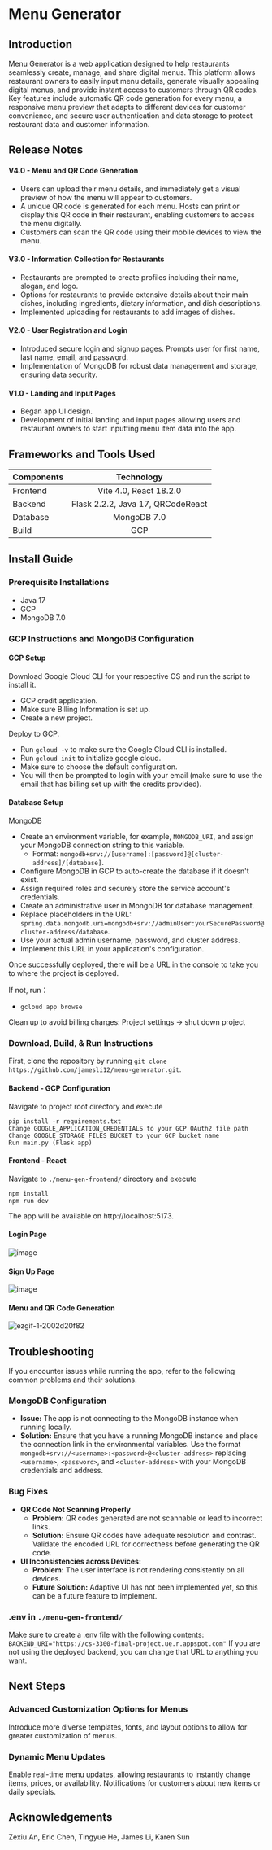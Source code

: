 # Menu Generator

## Introduction
Menu Generator is a web application designed to help restaurants seamlessly create, manage, and share digital menus. This platform allows restaurant owners to easily input menu details, generate visually appealing digital menus, and provide instant access to customers through QR codes. Key features include automatic QR code generation for every menu, a responsive menu preview that adapts to different devices for customer convenience, and secure user authentication and data storage to protect restaurant data and customer information.

## Release Notes
#### V4.0 - Menu and QR Code Generation
- Users can upload their menu details, and immediately get a visual preview of how the menu will appear to customers.
- A unique QR code is generated for each menu. Hosts can print or display this QR code in their restaurant, enabling customers to access the menu digitally.
- Customers can scan the QR code using their mobile devices to view the menu.
#### V3.0 - Information Collection for Restaurants
- Restaurants are prompted to create profiles including their name, slogan, and logo.
- Options for restaurants to provide extensive details about their main dishes, including ingredients, dietary information, and dish descriptions.
- Implemented uploading for restaurants to add images of dishes.
#### V2.0 - User Registration and Login
- Introduced secure login and signup pages. Prompts user for first name, last name, email, and password.
- Implementation of MongoDB for robust data management and storage, ensuring data security.
#### V1.0 - Landing and Input Pages
- Began app UI design.
- Development of initial landing and input pages allowing users and restaurant owners to start inputting menu item data into the app.

## Frameworks and Tools Used
| Components |            Technology             |
| :--------- | :-------------------------------: |
| Frontend   |      Vite 4.0, React 18.2.0       |
| Backend    | Flask 2.2.2, Java 17, QRCodeReact |
| Database   |            MongoDB 7.0            |
| Build      |                GCP                |

## Install Guide
### Prerequisite Installations
- Java 17
- GCP
- MongoDB 7.0

### GCP Instructions and MongoDB Configuration
#### GCP Setup
Download Google Cloud CLI for your respective OS and run the script to install it.
- GCP credit application.
- Make sure Billing Information is set up.
- Create a new project.

Deploy to GCP.
- Run `gcloud -v` to make sure the Google Cloud CLI is installed.
- Run `gcloud init` to initialize google cloud.
- Make sure to choose the default configuration.
- You will then be prompted to login with your email (make sure to use the email that has billing set up with the credits provided).

#### Database Setup
MongoDB
- Create an environment variable, for example, `MONGODB_URI`, and assign your MongoDB connection string to this variable.
  - Format: `mongodb+srv://[username]:[password]@[cluster-address]/[database]`.
- Configure MongoDB in GCP to auto-create the database if it doesn't exist.
- Assign required roles and securely store the service account's credentials.
- Create an administrative user in MongoDB for database management.
- Replace placeholders in the URL: `spring.data.mongodb.uri=mongodb+srv://adminUser:yourSecurePassword@cluster-address/database`.
- Use your actual admin username, password, and cluster address.
- Implement this URL in your application's configuration.

Once successfully deployed, there will be a URL in the console to take you to where the project is deployed.

If not, run：

- `gcloud app browse`

Clean up to avoid billing charges: Project settings -> shut down project

### Download, Build, & Run Instructions
First, clone the repository by running `git clone https://github.com/jamesli12/menu-generator.git`.

#### Backend - GCP Configuration

Navigate to project root directory and execute

```
pip install -r requirements.txt
Change GOOGLE_APPLICATION_CREDENTIALS to your GCP OAuth2 file path
Change GOOGLE_STORAGE_FILES_BUCKET to your GCP bucket name
Run main.py (Flask app)
```

#### Frontend - React

Navigate to `./menu-gen-frontend/` directory and execute

```
npm install
npm run dev
```

The app will be available on http://localhost:5173.

#### Login Page
![image](https://github.com/jamesli12/menu-generator/assets/91359766/f3e4ee67-438c-4d7e-9068-e9e126d60e34)

#### Sign Up Page
![image](https://github.com/jamesli12/menu-generator/assets/91359766/bde43fa0-7a98-49d5-98a6-5c8e1d3577ab)

#### Menu and QR Code Generation
![ezgif-1-2002d20f82](https://github.com/jamesli12/menu-generator/assets/112535058/8a62bb4a-5383-4296-be3b-8c62146588e8)

## Troubleshooting <a name="troubleshooting"></a>
If you encounter issues while running the app, refer to the following common problems and their solutions.

### MongoDB Configuration
- **Issue:** The app is not connecting to the MongoDB instance when running locally.
- **Solution:** Ensure that you have a running MongoDB instance and place the connection link in the environmental variables. Use the format `mongodb+srv://<username>:<password>@<cluster-address>` replacing `<username>`, `<password>`, and `<cluster-address>` with your MongoDB credentials and address.

### Bug Fixes
- **QR Code Not Scanning Properly**
  - **Problem:** QR codes generated are not scannable or lead to incorrect links.
  - **Solution:** Ensure QR codes have adequate resolution and contrast. Validate the encoded URL for correctness before generating the QR code.
- **UI Inconsistencies across Devices:**
  - **Problem:** The user interface is not rendering consistently on all devices.
  - **Future Solution:** Adaptive UI has not been implemented yet, so this can be a future feature to implement.

### .env in `./menu-gen-frontend/`
Make sure to create a .env file with the following contents:
`BACKEND_URI="https://cs-3300-final-project.ue.r.appspot.com"`
If you are not using the deployed backend, you can change that URL to anything you want.

## Next Steps
### Advanced Customization Options for Menus
Introduce more diverse templates, fonts, and layout options to allow for greater customization of menus.

### Dynamic Menu Updates
Enable real-time menu updates, allowing restaurants to instantly change items, prices, or availability. Notifications for customers about new items or daily specials.

## Acknowledgements
Zexiu An, Eric Chen, Tingyue He, James Li, Karen Sun
